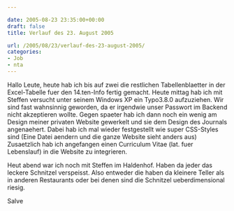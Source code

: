 ```yaml
---

date: 2005-08-23 23:35:00+00:00
draft: false
title: Verlauf des 23. August 2005

url: /2005/08/23/verlauf-des-23-august-2005/
categories:
- Job
- nta
---
```


Hallo Leute,
heute hab ich bis auf zwei die restlichen Tabellenblaetter in der Excel-Tabelle fuer den 14.ten-Info fertig gemacht.
Heute mittag hab ich mit Steffen versucht unter seinem Windows XP ein Typo3.8.0 aufzuziehen. Wir sind fast wahnsinnig geworden, da er irgendwie unser Passwort im Backend nicht akzeptieren wollte.
Gegen spaeter hab ich dann noch ein wenig am Design meiner privaten Website gewerkelt und sie dem Design des Journals angenaehert. Dabei hab ich mal wieder festgestellt wie super CSS-Styles sind (Eine Datei aendern und die ganze Website sieht anders aus)
Zusaetzlich hab ich angefangen einen Curriculum Vitae (lat. fuer Lebenslauf) in die Website zu integrieren.

Heut abend war ich noch mit Steffen im Haldenhof. Haben da jeder das leckere Schnitzel verspeisst. Also entweder die haben da kleinere Teller als in anderen Restaurants oder bei denen sind die Schnitzel ueberdimensional riesig.

Salve
